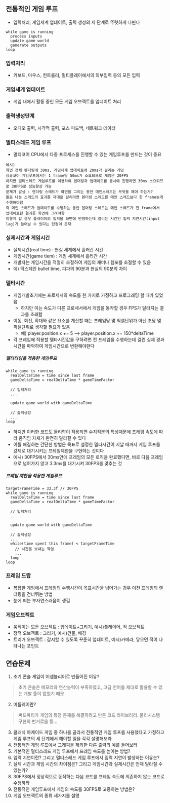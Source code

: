 ## 전통적인 게임 루프
* 입력처리, 게임세계 업데이트, 출력 생성의 세 단계로 뚜렷하게 나뉜다
```
while game is running
  process inputs
  update game world
  generate outputs
loop
```

### 입력처리
* 키보드, 마우스, 컨트롤러, 멀티플레이에서의 외부입력 등의 모든 입력
### 게임세계 업데이트
* 게임 내에서 활동 중인 모든 게임 오브젝트를 업데이트 처리
### 출력생성단계
* 오디오 출력, 시각적 출력, 포스 피드백, 네트워크 데이터
  
### 멀티스레드 게임 루프
* 멀티코어 CPU에서 다중 프로세스를 진행할 수 있는 게임루프를 만드는 것이 중요
```
예시)
화면 전체 렌더링에 30ms, 게임세계 업데이트에 20ms가 걸리는 게임
싱글코어 게임루프에서는 1 frame당 50ms가 소요되므로 게임은 20FPS
하지만 멀티스레드 게임루프를 이용하여 렌더링과 업데이트를 동시에 진행하면 30ms 소요되므로 30FPS로 성능향상 가능
문제가 발생 : 렌더링 스레드가 화면을 그리는 동안 메인스레드는 무엇을 해야 하는가?
둘로 나눈 스레드의 효과를 제대로 살리려면 렌더링 스레드를 메인 스레드보다 한 frame늦게 수행해야함
즉 메인 스레드가 업데이트를 수행하는 동안 렌더링 스레드는 메인 스레드가 전 frame에서 업데이트한 결과를 화면에 그려야함
이렇게 할 경우 플레이어의 입력을 화면에 반영하는데 걸리는 시간인 입력 지연시간(input lag)가 늘어날 수 있다는 단점이 존재
```
### 실제시간과 게임시간
* 실제시간(real time) : 현실 세계에서 흘러간 시간
* 게임시간(game tiem) : 게임 세계에서 흘러간 시간
* 개발자는 게임시간을 적절히 조절하여 게임의 재미나 템포를 조절할 수 있음
* 예) 맥스페인 bullet time, 피파의 90분과 현실의 90분의 차이
### 델타시간
* 게임개발초기에는 프로세서의 속도를 한 가지로 가정하고 프로그래밍 할 때가 있었음
  * 하지만 이는 속도가 다른 프로세서에서 게임을 동작할 경우 FPS가 달라지는 결과를 초래함
* 이동, 회전, 확대와 같은 요소를 계산할 때는 프레임당 몇 픽셀단위가 아닌 초당 몇 픽셀단위로 생각할 필요가 있음
  * 예) player.position.x += 5 --> player.position.x += 150*deltaTime
* 각 프레임에 적용할 델타시간값을 구하려면 전 프레임을 수행하는데 걸린 실제 경과 시간을 파악하여 게임시간으로 변환해야한다
##### 델타타임을 적용한 게임루프
```
while game is running
  realDeltaTime = time since last frame
  gameDeltaTime = realDeltaTime * gameTimeFactor
  
  // 입력처리
  ...
  
  update game world with gameDeltaTime
  
  // 출력생성
  ...
loop
```
* 하지만 이러한 코드도 물리학이 적용되면 수치적분의 특성때문에 프레임 속도에 따라 움직임 자체가 완전히 달라질 수 있다
* 이를 해결하는 간단한 방법은 목표로 설정한 델타시간이 지날 때까지 게임 루프를 강제로 대기시키는 프레임제한을 구현하는 것이다
* 예시) 30FPS에서 30ms안에 프레임의 모든 로직을 완료했다면, 바로 다음 프레임으로 넘어가지 않고 3.3ms를 대기시켜 30FPS를 맞추는 것
##### 프레임 제한을 적용한 게임루프
```
targetFrameTime = 33.3f // 30FPS
while game is running
  realDeltaTime = time since last frame
  gameDeltaTime = realDeltaTime * gameTimeFactor
  
  // 입력처리
  ...
  
  update game world with gameDeltaTime
  
  // 출력생성
  ...
  while(time spent this frame) < targetFrameTime
    // 시간을 보내는 작업
    ...
  loop
loop
```
### 프레임 드랍
* 복잡한 게임에서 프레임의 수행시간이 목표시간을 넘어가는 경우 이전 프레임의 렌더링을 건너뛰는 방법
* 눈에 띄는 부자연스러움이 생김
  
### 게임오브젝트
* 움직이는 모든 오브젝트 : 업데이트+그리기, 예시)플레이어, 적 오브젝트
* 정적 오브젝트 : 그리기, 예시)건물, 배경
* 트리거 오브젝트 : 감지할 수 있도록 꾸준히 업데이트, 예시)카메라, 닿으면 적이 나타나는 포인트
  
## 연습문제
1. 초기 콘솔 게임이 어셈블리어로 만들어진 이유?
>초기 콘솔은 메모리와 연산능력이 부족하였고, 고급 언어를 제대로 활용할 수 있는 개발 툴이 없었기 때문
2. 미들웨어란?
>써드파티가 게임의 특정 문제를 해결하려고 만든 코드 라이브러리. 물리시스템 구현의 번거로움 등...
3. 클래식 아케이드 게임 중 하나를 골라서 전통적인 게임 루프를 사용했다고 가정하고 게임 루프의 세 단계에서 해야할 일을 각각 설명해보라
4. 전통적인 게임 루프에서 그래픽을 제외한 다른 출력의 예를 들어보라
5. 기본적인 멀티스레드 게임 루프에서 프레임 속도를 높이는 방법?
6. 입력 지연이란? 그리고 멀티스레드 게임 루프에서 입력 지연이 발생하는 이유는?
7. 실제 시간과 게임 시간의 차이점은? 그리고 게임시간과 실제시간은 언제 달라질 수 있는가?
8. 30FPS에서 정상적으로 동작하는 다음 코드를 프레임 속도에 의존하지 않는 코드로 수정하라
9. 전통적인 게임루프에서 게임의 속도를 30FPS로 고종하는 방법은?
10. 게임 오브젝트의 종류 세가지를 설명
